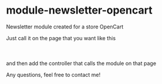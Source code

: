 # module-newsletter-opencart

Newsletter module created for a store OpenCart

Just call it on the page that you want like this
<br><br><?php echo $newsletter ?><br><br>
and then add the controller that calls the module on that page

Any questions, feel free to contact me!
